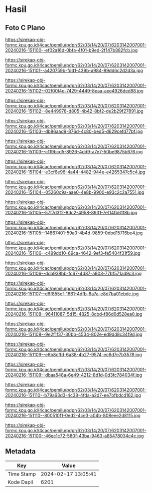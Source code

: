 # Hasil

## Foto C Plano

https://sirekap-obj-formc.kpu.go.id/4cac/pemilu/pdpr/62/03/14/20/07/6203142007001-20240216-151100--ef02a16d-0bfa-4f01-b9ed-2f147b882fcb.jpg

https://sirekap-obj-formc.kpu.go.id/4cac/pemilu/pdpr/62/03/14/20/07/6203142007001-20240216-151101--a420759b-fdd1-439b-a984-89dd6c2d2d3a.jpg

https://sirekap-obj-formc.kpu.go.id/4cac/pemilu/pdpr/62/03/14/20/07/6203142007001-20240216-151102--02f00f4e-7429-4449-8eaa-aee4926ded88.jpg

https://sirekap-obj-formc.kpu.go.id/4cac/pemilu/pdpr/62/03/14/20/07/6203142007001-20240216-151102--8e449978-d805-4b42-8bf2-de2b29f27891.jpg

https://sirekap-obj-formc.kpu.go.id/4cac/pemilu/pdpr/62/03/14/20/07/6203142007001-20240216-151103--db86aad9-876d-4c80-bed5-d629cefd77bf.jpg

https://sirekap-obj-formc.kpu.go.id/4cac/pemilu/pdpr/62/03/14/20/07/6203142007001-20240216-151103--c119bcd5-8926-4dd9-a7e7-50be9875b676.jpg

https://sirekap-obj-formc.kpu.go.id/4cac/pemilu/pdpr/62/03/14/20/07/6203142007001-20240216-151104--e3cf6e96-4a44-4482-944e-e4265347c5c4.jpg

https://sirekap-obj-formc.kpu.go.id/4cac/pemilu/pdpr/62/03/14/20/07/6203142007001-20240216-151104--05260c9a-aae0-4e8b-9900-e93c2c2a7551.jpg

https://sirekap-obj-formc.kpu.go.id/4cac/pemilu/pdpr/62/03/14/20/07/6203142007001-20240216-151105--57f7d3f2-8dc2-4958-8931-7e114fb61f8b.jpg

https://sirekap-obj-formc.kpu.go.id/4cac/pemilu/pdpr/62/03/14/20/07/6203142007001-20240216-151105--14867401-59a0-4b4d-9859-0dbd15716be4.jpg

https://sirekap-obj-formc.kpu.go.id/4cac/pemilu/pdpr/62/03/14/20/07/6203142007001-20240216-151106--c499dd10-69ca-4642-9ef3-fe5404f31f59.jpg

https://sirekap-obj-formc.kpu.go.id/4cac/pemilu/pdpr/62/03/14/20/07/6203142007001-20240216-151106--dda938bb-fc67-4d87-a903-77bf571ad9c3.jpg

https://sirekap-obj-formc.kpu.go.id/4cac/pemilu/pdpr/62/03/14/20/07/6203142007001-20240216-151107--d6f855ef-1661-4dfb-8a7a-e8d7ba01ebdc.jpg

https://sirekap-obj-formc.kpu.go.id/4cac/pemilu/pdpr/62/03/14/20/07/6203142007001-20240216-151108--96411087-5d15-4825-8cbd-f86d6d528ea0.jpg

https://sirekap-obj-formc.kpu.go.id/4cac/pemilu/pdpr/62/03/14/20/07/6203142007001-20240216-151108--9e2f1f37-30bb-4534-802e-ed9dd8c34f9d.jpg

https://sirekap-obj-formc.kpu.go.id/4cac/pemilu/pdpr/62/03/14/20/07/6203142007001-20240216-151109--e6b8cffd-6a38-4b27-9574-ec6d7e7b3578.jpg

https://sirekap-obj-formc.kpu.go.id/4cac/pemilu/pdpr/62/03/14/20/07/6203142007001-20240216-151109--dbaa548a-6e49-4212-8d1d-0d3fc784034f.jpg

https://sirekap-obj-formc.kpu.go.id/4cac/pemilu/pdpr/62/03/14/20/07/6203142007001-20240216-151110--b79a63d3-4c38-4fda-a2d7-ee7bfbdcd162.jpg

https://sirekap-obj-formc.kpu.go.id/4cac/pemilu/pdpr/62/03/14/20/07/6203142007001-20240216-151110--800510f1-0ed2-4ce3-a04b-808eee2d8115.jpg

https://sirekap-obj-formc.kpu.go.id/4cac/pemilu/pdpr/62/03/14/20/07/6203142007001-20240216-151100--46ec1c72-580f-43ba-9463-a85478034c4c.jpg


## Metadata

| Key        | Value               |
| ---------- | ------------------- |
| Time Stamp | 2024-02-17 13:05:41 |
| Kode Dapil | 6201                |



